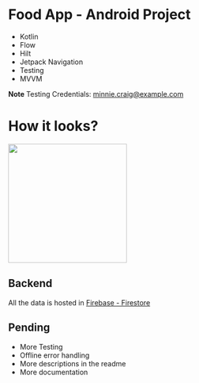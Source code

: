 # Food App - Android Project 

- Kotlin
- Flow
- Hilt
- Jetpack Navigation
- Testing
- MVVM

**Note**
Testing Credentials: minnie.craig@example.com

# How it looks?

<img src="https://github.com/pablopantaleon/android_cc_ob/blob/master/screenshots/demo.gif" width="240" />


## Backend

All the data is hosted in [Firebase - Firestore](https://firebase.google.com/products/firestore?gclid=Cj0KCQjwvO2IBhCzARIsALw3ASo_NLYcliIKxQkH3YkwmdNGQ7TlsB7X3NI5Oh9fo3WU5ju6oa7GyeQaAtxQEALw_wcB&gclsrc=aw.ds)

## Pending

- More Testing
- Offline error handling
- More descriptions in the readme
- More documentation
